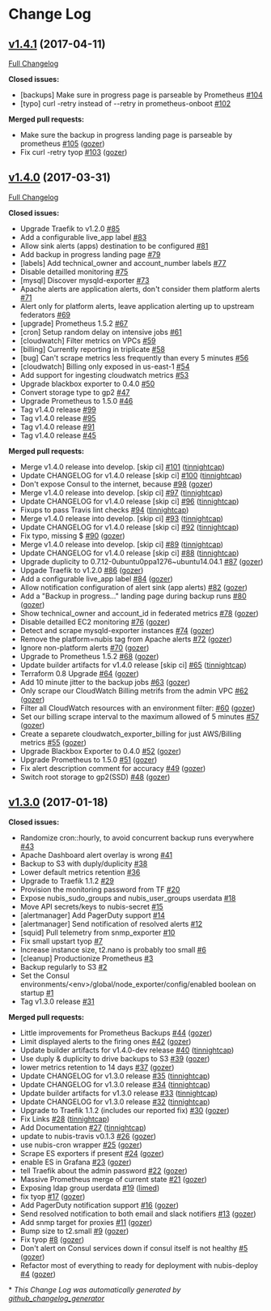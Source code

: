 # Change Log

## [v1.4.1](https://github.com/nubisproject/nubis-prometheus/tree/v1.4.1) (2017-04-11)
[Full Changelog](https://github.com/nubisproject/nubis-prometheus/compare/v1.4.0...v1.4.1)

**Closed issues:**

- \[backups\] Make sure in progress page is parseable by Prometheus [\#104](https://github.com/nubisproject/nubis-prometheus/issues/104)
- \[typo\] curl -retry instead of --retry in prometheus-onboot [\#102](https://github.com/nubisproject/nubis-prometheus/issues/102)

**Merged pull requests:**

- Make sure the backup in progress landing page is parseable by prometheus [\#105](https://github.com/nubisproject/nubis-prometheus/pull/105) ([gozer](https://github.com/gozer))
- Fix curl -retry tyop [\#103](https://github.com/nubisproject/nubis-prometheus/pull/103) ([gozer](https://github.com/gozer))

## [v1.4.0](https://github.com/nubisproject/nubis-prometheus/tree/v1.4.0) (2017-03-31)
[Full Changelog](https://github.com/nubisproject/nubis-prometheus/compare/v1.3.0...v1.4.0)

**Closed issues:**

- Upgrade Traefik to v1.2.0 [\#85](https://github.com/nubisproject/nubis-prometheus/issues/85)
- Add a configurable live\_app label [\#83](https://github.com/nubisproject/nubis-prometheus/issues/83)
- Allow sink alerts \(apps\) destination to be configured [\#81](https://github.com/nubisproject/nubis-prometheus/issues/81)
- Add backup in progress landing page [\#79](https://github.com/nubisproject/nubis-prometheus/issues/79)
- \[labels\] Add technical\_owner and account\_number labels [\#77](https://github.com/nubisproject/nubis-prometheus/issues/77)
- Disable detailled monitoring [\#75](https://github.com/nubisproject/nubis-prometheus/issues/75)
- \[mysql\] Discover mysqld-exporter [\#73](https://github.com/nubisproject/nubis-prometheus/issues/73)
- Apache alerts are application alerts, don't consider them platform alerts [\#71](https://github.com/nubisproject/nubis-prometheus/issues/71)
- Alert only for platform alerts, leave application alerting up to upstream federators [\#69](https://github.com/nubisproject/nubis-prometheus/issues/69)
- \[upgrade\] Prometheus 1.5.2 [\#67](https://github.com/nubisproject/nubis-prometheus/issues/67)
- \[cron\] Setup random delay on intensive jobs [\#61](https://github.com/nubisproject/nubis-prometheus/issues/61)
- \[cloudwatch\] Filter metrics on VPCs [\#59](https://github.com/nubisproject/nubis-prometheus/issues/59)
- \[billing\] Currently reporting in triplicate [\#58](https://github.com/nubisproject/nubis-prometheus/issues/58)
- \[bug\] Can't scrape metrics less frequently than every 5 minutes [\#56](https://github.com/nubisproject/nubis-prometheus/issues/56)
- \[cloudwatch\] Billing only exposed in us-east-1 [\#54](https://github.com/nubisproject/nubis-prometheus/issues/54)
- Add support for ingesting cloudwatch metrics [\#53](https://github.com/nubisproject/nubis-prometheus/issues/53)
- Upgrade blackbox exporter to 0.4.0 [\#50](https://github.com/nubisproject/nubis-prometheus/issues/50)
- Convert storage type to gp2 [\#47](https://github.com/nubisproject/nubis-prometheus/issues/47)
- Upgrade Prometheus to 1.5.0 [\#46](https://github.com/nubisproject/nubis-prometheus/issues/46)
- Tag v1.4.0 release [\#99](https://github.com/nubisproject/nubis-prometheus/issues/99)
- Tag v1.4.0 release [\#95](https://github.com/nubisproject/nubis-prometheus/issues/95)
- Tag v1.4.0 release [\#91](https://github.com/nubisproject/nubis-prometheus/issues/91)
- Tag v1.4.0 release [\#45](https://github.com/nubisproject/nubis-prometheus/issues/45)

**Merged pull requests:**

- Merge v1.4.0 release into develop. \[skip ci\] [\#101](https://github.com/nubisproject/nubis-prometheus/pull/101) ([tinnightcap](https://github.com/tinnightcap))
- Update CHANGELOG for v1.4.0 release \[skip ci\] [\#100](https://github.com/nubisproject/nubis-prometheus/pull/100) ([tinnightcap](https://github.com/tinnightcap))
- Don't expose Consul to the internet, because [\#98](https://github.com/nubisproject/nubis-prometheus/pull/98) ([gozer](https://github.com/gozer))
- Merge v1.4.0 release into develop. \[skip ci\] [\#97](https://github.com/nubisproject/nubis-prometheus/pull/97) ([tinnightcap](https://github.com/tinnightcap))
- Update CHANGELOG for v1.4.0 release \[skip ci\] [\#96](https://github.com/nubisproject/nubis-prometheus/pull/96) ([tinnightcap](https://github.com/tinnightcap))
- Fixups to pass Travis lint checks [\#94](https://github.com/nubisproject/nubis-prometheus/pull/94) ([tinnightcap](https://github.com/tinnightcap))
- Merge v1.4.0 release into develop. \[skip ci\] [\#93](https://github.com/nubisproject/nubis-prometheus/pull/93) ([tinnightcap](https://github.com/tinnightcap))
- Update CHANGELOG for v1.4.0 release \[skip ci\] [\#92](https://github.com/nubisproject/nubis-prometheus/pull/92) ([tinnightcap](https://github.com/tinnightcap))
- Fix typo, missing $ [\#90](https://github.com/nubisproject/nubis-prometheus/pull/90) ([gozer](https://github.com/gozer))
- Merge v1.4.0 release into develop. \[skip ci\] [\#89](https://github.com/nubisproject/nubis-prometheus/pull/89) ([tinnightcap](https://github.com/tinnightcap))
- Update CHANGELOG for v1.4.0 release \[skip ci\] [\#88](https://github.com/nubisproject/nubis-prometheus/pull/88) ([tinnightcap](https://github.com/tinnightcap))
- Upgrade duplicity to 0.7.12-0ubuntu0ppa1276~ubuntu14.04.1 [\#87](https://github.com/nubisproject/nubis-prometheus/pull/87) ([gozer](https://github.com/gozer))
- Upgade Traefik to v1.2.0 [\#86](https://github.com/nubisproject/nubis-prometheus/pull/86) ([gozer](https://github.com/gozer))
- Add a configurable live\_app label [\#84](https://github.com/nubisproject/nubis-prometheus/pull/84) ([gozer](https://github.com/gozer))
- Allow notification configuration of alert sink \(app alerts\) [\#82](https://github.com/nubisproject/nubis-prometheus/pull/82) ([gozer](https://github.com/gozer))
- Add a "Backup in progress..." landing page during backup runs [\#80](https://github.com/nubisproject/nubis-prometheus/pull/80) ([gozer](https://github.com/gozer))
- Show technical\_owner and account\_id in federated metrics [\#78](https://github.com/nubisproject/nubis-prometheus/pull/78) ([gozer](https://github.com/gozer))
- Disable detailled EC2 monitoring [\#76](https://github.com/nubisproject/nubis-prometheus/pull/76) ([gozer](https://github.com/gozer))
- Detect and scrape mysqld-exporter instances [\#74](https://github.com/nubisproject/nubis-prometheus/pull/74) ([gozer](https://github.com/gozer))
- Remove the platform=nubis tag from Apache alerts [\#72](https://github.com/nubisproject/nubis-prometheus/pull/72) ([gozer](https://github.com/gozer))
- Ignore non-platform alerts [\#70](https://github.com/nubisproject/nubis-prometheus/pull/70) ([gozer](https://github.com/gozer))
- Upgrade to Prometheus 1.5.2 [\#68](https://github.com/nubisproject/nubis-prometheus/pull/68) ([gozer](https://github.com/gozer))
- Update builder artifacts for v1.4.0 release \[skip ci\] [\#65](https://github.com/nubisproject/nubis-prometheus/pull/65) ([tinnightcap](https://github.com/tinnightcap))
- Terraform 0.8 Upgrade [\#64](https://github.com/nubisproject/nubis-prometheus/pull/64) ([gozer](https://github.com/gozer))
- Add 10 minute jitter to the backup jobs [\#63](https://github.com/nubisproject/nubis-prometheus/pull/63) ([gozer](https://github.com/gozer))
- Only scrape our CloudWatch Billing metrifs from the admin VPC [\#62](https://github.com/nubisproject/nubis-prometheus/pull/62) ([gozer](https://github.com/gozer))
- Filter all CloudWatch resources with an environment filter: [\#60](https://github.com/nubisproject/nubis-prometheus/pull/60) ([gozer](https://github.com/gozer))
- Set our billing scrape interval to the maximum allowed of 5 minutes [\#57](https://github.com/nubisproject/nubis-prometheus/pull/57) ([gozer](https://github.com/gozer))
- Create a separete cloudwatch\_exporter\_billing for just AWS/Billing metrics [\#55](https://github.com/nubisproject/nubis-prometheus/pull/55) ([gozer](https://github.com/gozer))
- Upgrade Blackbox Exporter to 0.4.0 [\#52](https://github.com/nubisproject/nubis-prometheus/pull/52) ([gozer](https://github.com/gozer))
- Upgrade Prometheus to 1.5.0 [\#51](https://github.com/nubisproject/nubis-prometheus/pull/51) ([gozer](https://github.com/gozer))
- Fix alert description comment for accuracy [\#49](https://github.com/nubisproject/nubis-prometheus/pull/49) ([gozer](https://github.com/gozer))
- Switch root storage to gp2\(SSD\) [\#48](https://github.com/nubisproject/nubis-prometheus/pull/48) ([gozer](https://github.com/gozer))

## [v1.3.0](https://github.com/nubisproject/nubis-prometheus/tree/v1.3.0) (2017-01-18)
**Closed issues:**

- Randomize cron::hourly, to avoid concurrent backup runs everywhere [\#43](https://github.com/nubisproject/nubis-prometheus/issues/43)
- Apache Dashboard alert overlay is wrong [\#41](https://github.com/nubisproject/nubis-prometheus/issues/41)
- Backup to S3 with duply/duplicity [\#38](https://github.com/nubisproject/nubis-prometheus/issues/38)
- Lower default metrics retention [\#36](https://github.com/nubisproject/nubis-prometheus/issues/36)
- Upgrade to Traefik 1.1.2 [\#29](https://github.com/nubisproject/nubis-prometheus/issues/29)
- Provision the monitoring password from TF [\#20](https://github.com/nubisproject/nubis-prometheus/issues/20)
- Expose nubis\_sudo\_groups and nubis\_user\_groups userdata [\#18](https://github.com/nubisproject/nubis-prometheus/issues/18)
- Move API secrets/keys to nubis-secret [\#15](https://github.com/nubisproject/nubis-prometheus/issues/15)
- \[alertmanager\] Add PagerDuty support [\#14](https://github.com/nubisproject/nubis-prometheus/issues/14)
- \[alertmanager\] Send notification of resolved alerts [\#12](https://github.com/nubisproject/nubis-prometheus/issues/12)
- \[squid\] Pull telemetry from snmp\_exporter [\#10](https://github.com/nubisproject/nubis-prometheus/issues/10)
- Fix small upstart tyop [\#7](https://github.com/nubisproject/nubis-prometheus/issues/7)
- Increase instance size, t2.nano is probably too small [\#6](https://github.com/nubisproject/nubis-prometheus/issues/6)
- \[cleanup\] Productionize Prometheus [\#3](https://github.com/nubisproject/nubis-prometheus/issues/3)
- Backup regularly to S3 [\#2](https://github.com/nubisproject/nubis-prometheus/issues/2)
- Set the Consul environments/\<env\>/global/node\_exporter/config/enabled boolean on startup [\#1](https://github.com/nubisproject/nubis-prometheus/issues/1)
- Tag v1.3.0 release [\#31](https://github.com/nubisproject/nubis-prometheus/issues/31)

**Merged pull requests:**

- Little improvements for Prometheus Backups [\#44](https://github.com/nubisproject/nubis-prometheus/pull/44) ([gozer](https://github.com/gozer))
- Limit displayed alerts to the firing ones [\#42](https://github.com/nubisproject/nubis-prometheus/pull/42) ([gozer](https://github.com/gozer))
- Update builder artifacts for v1.4.0-dev release [\#40](https://github.com/nubisproject/nubis-prometheus/pull/40) ([tinnightcap](https://github.com/tinnightcap))
- Use duply & duplicity to drive backups to S3 [\#39](https://github.com/nubisproject/nubis-prometheus/pull/39) ([gozer](https://github.com/gozer))
- lower metrics retention to 14 days [\#37](https://github.com/nubisproject/nubis-prometheus/pull/37) ([gozer](https://github.com/gozer))
- Update CHANGELOG for v1.3.0 release [\#35](https://github.com/nubisproject/nubis-prometheus/pull/35) ([tinnightcap](https://github.com/tinnightcap))
- Update CHANGELOG for v1.3.0 release [\#34](https://github.com/nubisproject/nubis-prometheus/pull/34) ([tinnightcap](https://github.com/tinnightcap))
- Update builder artifacts for v1.3.0 release [\#33](https://github.com/nubisproject/nubis-prometheus/pull/33) ([tinnightcap](https://github.com/tinnightcap))
- Update CHANGELOG for v1.3.0 release [\#32](https://github.com/nubisproject/nubis-prometheus/pull/32) ([tinnightcap](https://github.com/tinnightcap))
- Upgrade to Traefik 1.1.2 \(includes our reported fix\) [\#30](https://github.com/nubisproject/nubis-prometheus/pull/30) ([gozer](https://github.com/gozer))
- Fix Links [\#28](https://github.com/nubisproject/nubis-prometheus/pull/28) ([tinnightcap](https://github.com/tinnightcap))
- Add Documentation [\#27](https://github.com/nubisproject/nubis-prometheus/pull/27) ([tinnightcap](https://github.com/tinnightcap))
- update to nubis-travis v0.1.3 [\#26](https://github.com/nubisproject/nubis-prometheus/pull/26) ([gozer](https://github.com/gozer))
- use nubis-cron wrapper [\#25](https://github.com/nubisproject/nubis-prometheus/pull/25) ([gozer](https://github.com/gozer))
- Scrape ES exporters if present [\#24](https://github.com/nubisproject/nubis-prometheus/pull/24) ([gozer](https://github.com/gozer))
- enable ES in Grafana [\#23](https://github.com/nubisproject/nubis-prometheus/pull/23) ([gozer](https://github.com/gozer))
- tell Traefik about the admin password [\#22](https://github.com/nubisproject/nubis-prometheus/pull/22) ([gozer](https://github.com/gozer))
- Massive Prometheus merge of current state [\#21](https://github.com/nubisproject/nubis-prometheus/pull/21) ([gozer](https://github.com/gozer))
- Exposing ldap group userdata [\#19](https://github.com/nubisproject/nubis-prometheus/pull/19) ([limed](https://github.com/limed))
- fix tyop [\#17](https://github.com/nubisproject/nubis-prometheus/pull/17) ([gozer](https://github.com/gozer))
- Add PagerDuty notification support [\#16](https://github.com/nubisproject/nubis-prometheus/pull/16) ([gozer](https://github.com/gozer))
- Send resolved notification to both email and slack notifiers [\#13](https://github.com/nubisproject/nubis-prometheus/pull/13) ([gozer](https://github.com/gozer))
- Add snmp target for proxies [\#11](https://github.com/nubisproject/nubis-prometheus/pull/11) ([gozer](https://github.com/gozer))
- Bump size to t2.small [\#9](https://github.com/nubisproject/nubis-prometheus/pull/9) ([gozer](https://github.com/gozer))
- Fix tyop [\#8](https://github.com/nubisproject/nubis-prometheus/pull/8) ([gozer](https://github.com/gozer))
- Don't alert on Consul services down if consul itself is not healthy [\#5](https://github.com/nubisproject/nubis-prometheus/pull/5) ([gozer](https://github.com/gozer))
- Refactor most of everything to ready for deployment with nubis-deploy [\#4](https://github.com/nubisproject/nubis-prometheus/pull/4) ([gozer](https://github.com/gozer))



\* *This Change Log was automatically generated by [github_changelog_generator](https://github.com/skywinder/Github-Changelog-Generator)*